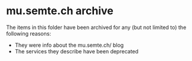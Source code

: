 # mu.semte.ch archive

The items in this folder have been archived for any (but not limited to) the following reasons:
- They were info about the mu.semte.ch/ blog
- The services they describe have been deprecated
